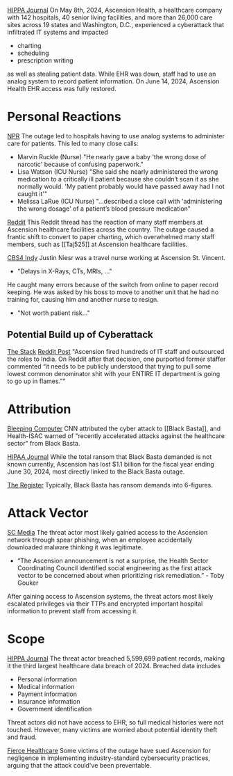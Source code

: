 [HIPPA Journal](https://www.hipaajournal.com/ascension-cyberattack-2024/) On May 8th, 2024, Ascension Health, a healthcare company with 142 hospitals, 40 senior living facilities, and more than 26,000 care sites across 19 states and Washington, D.C., experienced a cyberattack that infiltrated IT systems and impacted
- charting
- scheduling
- prescription writing

as well as stealing patient data. While EHR was down, staff had to use an analog system to record patient information. On June 14, 2024, Ascension Health EHR access was fully restored.
# Personal Reactions
[NPR](https://www.npr.org/2024/06/19/nx-s1-5010219/ascension-hospital-ransomware-attack-care-lapses) The outage led to hospitals having to use analog systems to administer care for patients. This led to many close calls:
- Marvin Ruckle (Nurse) "He nearly gave a baby 'the wrong dose of narcotic' because of confusing paperwork."
- Lisa Watson (ICU Nurse) "She said she nearly administered the wrong medication to a critically ill patient because she couldn’t scan it as she normally would. 'My patient probably would have passed away had I not caught it'"
- Melissa LaRue (ICU Nurse) "...described a close call with 'administering the wrong dosage' of a patient’s blood pressure medication"

[Reddit](https://www.reddit.com/r/nursing/comments/1cnox74/ascension_cyber_attack/) This Reddit thread has the reaction of many staff members at Ascension healthcare facilities across the country. The outage caused a frantic shift to convert to paper charting, which overwhelmed many staff members, such as [[Taj525]] at Ascension healthcare facilities. 

[CBS4 Indy](https://www.youtube.com/watch?v=NofGfUnptfs) Justin Niesr was a travel nurse working at Ascension St. Vincent.
- "Delays in X-Rays, CTs, MRIs, ..."

He caught many errors because of the switch from online to paper record keeping. He was asked by his boss to move to another unit that he had no training for, causing him and another nurse to resign.
- "Not worth patient risk..."

## Potential Build up of Cyberattack
[The Stack](https://www.thestack.technology/ascension-cyber-attack/) [Reddit Post](https://www.reddit.com/r/cybersecurity/comments/1cqzr0u/comment/l3uzdrm/) "Ascension fired hundreds of IT staff and outsourced the roles to India. On Reddit after that decision, one purported former staffer commented “it needs to be publicly understood that trying to pull some lowest common denominator shit with your ENTIRE IT department is going to go up in flames.”"
# Attribution
[Bleeping Computer](https://www.bleepingcomputer.com/news/security/ascension-health-data-of-56-million-stolen-in-ransomware-attack/) CNN attributed the cyber attack to [[Black Basta]], and Health-ISAC warned of "recently accelerated attacks against the healthcare sector" from Black Basta.

[HIPAA Journal](https://www.hipaajournal.com/ascension-cyberattack-2024/?utm_source=chatgpt.com) While the total ransom that Black Basta demanded is not known currently, Ascension has lost $1.1 billion for the fiscal year ending June 30, 2024, most directly linked to the Black Basta outage.

[The Register](https://www.theregister.com/2024/05/13/cisa_ascension_ransomware) Typically, Black Basta has ransom demands into 6-figures.
# Attack Vector
[SC Media](https://www.scworld.com/news/patient-data-stolen-in-ascension-ransomware-attack-but-ehr-restored) The threat actor most likely gained access to the Ascension network through spear phishing, when an employee accidentally downloaded malware thinking it was legitimate.
- “The Ascension announcement is not a surprise, the Health Sector Coordinating Council identified social engineering as the first attack vector to be concerned about when prioritizing risk remediation.” - Toby Gouker

After gaining access to Ascension systems, the threat actors most likely escalated privileges via their TTPs and encrypted important hospital information to prevent staff from accessing it.
# Scope
[HIPPA Journal](https://www.hipaajournal.com/ascension-cyberattack-2024/) The threat actor breached 5,599,699 patient records, making it the third largest healthcare data breach of 2024. Breached data includes
- Personal information
- Medical information
- Payment information
- Insurance information
- Government identification

Threat actors did not have access to EHR, so full medical histories were not touched. However, many victims are worried about potential identity theft and fraud.

[Fierce Healthcare](https://www.fiercehealthcare.com/providers/systems-clinical-operations-interrupted-ascension-amid-apparent-cybersecurity-event) Some victims of the outage have sued Ascension for negligence in implementing industry-standard cybersecurity practices, arguing that the attack could've been preventable.
